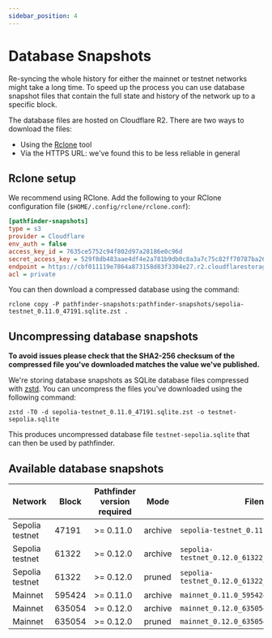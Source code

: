 ```yaml
---
sidebar_position: 4
---
```


# Database Snapshots

Re-syncing the whole history for either the mainnet or testnet networks might take a long time. To speed up the process you can use database snapshot files that contain the full state and history of the network up to a specific block.

The database files are hosted on Cloudflare R2. There are two ways to download the files:

* Using the [Rclone](https://rclone.org/) tool
* Via the HTTPS URL: we've found this to be less reliable in general

## Rclone setup

We recommend using RClone. Add the following to your RClone configuration file (`$HOME/.config/rclone/rclone.conf`):

```ini
[pathfinder-snapshots]
type = s3
provider = Cloudflare
env_auth = false
access_key_id = 7635ce5752c94f802d97a28186e0c96d
secret_access_key = 529f8db483aae4df4e2a781b9db0c8a3a7c75c82ff70787ba2620310791c7821
endpoint = https://cbf011119e7864a873158d83f3304e27.r2.cloudflarestorage.com
acl = private
```

You can then download a compressed database using the command:

```shell
rclone copy -P pathfinder-snapshots:pathfinder-snapshots/sepolia-testnet_0.11.0_47191.sqlite.zst .
```

## Uncompressing database snapshots

**To avoid issues please check that the SHA2-256 checksum of the compressed file you've downloaded matches the value we've published.**

We're storing database snapshots as SQLite database files compressed with [zstd](https://github.com/facebook/zstd). You can uncompress the files you've downloaded using the following command:

```shell
zstd -T0 -d sepolia-testnet_0.11.0_47191.sqlite.zst -o testnet-sepolia.sqlite
```

This produces uncompressed database file `testnet-sepolia.sqlite` that can then be used by pathfinder.

## Available database snapshots

| Network         | Block  | Pathfinder version required | Mode    | Filename                                          | Download URL                                                                                                    | Compressed size | SHA2-256 checksum of compressed file                               |
| --------------- | ------ | --------------------------- | ------- | ------------------------------------------------- | --------------------------------------------------------------------------------------------------------------- | --------------- | ------------------------------------------------------------------ |
| Sepolia testnet | 47191  | >= 0.11.0                   | archive | `sepolia-testnet_0.11.0_47191.sqlite.zst`         | [Download](https://pub-1fac64c3c0334cda85b45bcc02635c32.r2.dev/sepolia-testnet_0.11.0_47191.sqlite.zst)         | 1.91 GB         | `82704d8382bac460550c3d31dd3c1f4397c4c43a90fb0e38110b0cd07cd94831` |
| Sepolia testnet | 61322  | >= 0.12.0                   | archive | `sepolia-testnet_0.12.0_61322_archive.sqlite.zst` | [Download](https://pub-1fac64c3c0334cda85b45bcc02635c32.r2.dev/sepolia-testnet_0.12.0_61322_archive.sqlite.zst) | 3.56 GB         | `d25aa259ce62bb4b2e3ff49d243217799c99cd8b7e594a7bb24d4c091d980828` |
| Sepolia testnet | 61322  | >= 0.12.0                   | pruned  | `sepolia-testnet_0.12.0_61322_pruned.sqlite.zst`  | [Download](https://pub-1fac64c3c0334cda85b45bcc02635c32.r2.dev/sepolia-testnet_0.12.0_61322_pruned.sqlite.zst)  | 1.26 GB         | `f2da766a8f8be93170997b3e5f268c0146aec1147c8ec569d0d6fdd5cd9bc3f1` |
| Mainnet         | 595424 | >= 0.11.0                   | archive | `mainnet_0.11.0_595424.sqlite.zst`                | [Download](https://pub-1fac64c3c0334cda85b45bcc02635c32.r2.dev/mainnet_0.11.0_595424.sqlite.zst)                | 469.63 GB       | `e42bae71c97c1a403116a7362f15f5180b19e8cc647efb1357f1ae8924dce654` |
| Mainnet         | 635054 | >= 0.12.0                   | archive | `mainnet_0.12.0_635054_archive.sqlite.zst`        | [Download](https://pub-1fac64c3c0334cda85b45bcc02635c32.r2.dev/mainnet_0.12.0_635054_archive.sqlite.zst)        | 383.86 GB       | `d401902684cecaae4a88d6c0219498a0da1bbdb3334ea5b91e3a16212db9ee43` |
| Mainnet         | 635054 | >= 0.12.0                   | pruned  | `mainnet_0.12.0_635054_pruned.sqlite.zst`         | [Download](https://pub-1fac64c3c0334cda85b45bcc02635c32.r2.dev/mainnet_0.12.0_635054_pruned.sqlite.zst)         | 59.89 GB        | `1d854423278611b414130ac05f486c66ef475f47a1c930c2af5296c9906f9ae0` |

